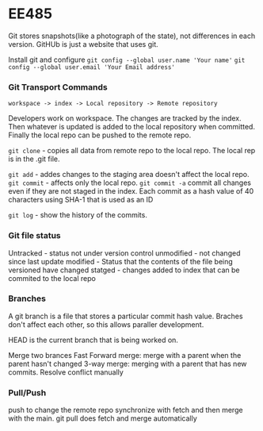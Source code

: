 # EE485

Git stores snapshots(like a photograph of the state), not differences in each version.
GitHUb is just a website that uses git.

Install git and configure 
`git config --global user.name 'Your name'`
`git config --global user.email 'Your Email address'`

### Git Transport Commands
`workspace -> index -> Local repository -> Remote repository`

Developers work on workspace. The changes are tracked by the index. Then whatever is updated is added to the local repository when committed. Finally the local repo can be pushed to the remote repo.

`git clone` - copies all data from remote repo to the local repo.
The local rep is in the .git file.

`git add` - addes changes to the staging area doesn't affect the local repo.
`git commit` - affects only the local repo. `git commit -a` commit all changes even if they are not staged in the index. Each commit as a hash value of 40 characters using SHA-1 that is used as an ID

`git log` - show the history of the commits.

### Git file status
Untracked - status not under version control
unmodified - not changed since last update
modified - Status that the contents of the file being versioned have changed 
statged - changes added to index that can be commited to the local repo


### Branches
A git branch is a file that stores a particular commit hash value. Braches don't affect each other, so this allows paraller development.

HEAD is the current branch that is being worked on.

Merge two brances
    Fast Forward merge: merge with a parent when the parent hasn't changed
    3-way merge: merging with a parent that has new commits. Resolve conflict manually

### Pull/Push
push to change the remote repo
synchronize with fetch and then merge with the main. git pull does fetch and merge automatically

